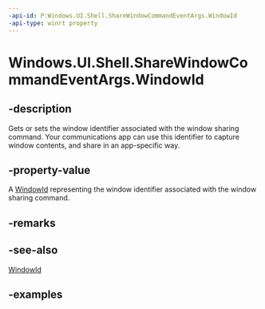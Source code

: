 ```yaml
---
-api-id: P:Windows.UI.Shell.ShareWindowCommandEventArgs.WindowId
-api-type: winrt property
---
```


# Windows.UI.Shell.ShareWindowCommandEventArgs.WindowId

<!--
public Windows.UI.WindowId WindowId { get; }
-->

## -description

Gets or sets the window identifier associated with the window sharing command. Your communications app can use this identifier to capture window contents, and share in an app-specific way.

## -property-value

A [WindowId](/uwp/api/windows.ui.windowid) representing the window identifier associated with the window sharing command.

## -remarks

## -see-also
[WindowId](/uwp/api/windows.ui.windowid)

## -examples
